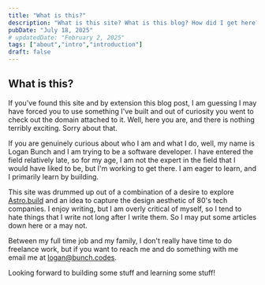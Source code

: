 ```yaml
---
title: "What is this?"
description: "What is this site? What is this blog? How did I get here?"
pubDate: "July 18, 2025"
# updatedDate: "February 2, 2025"
tags: ["about","intro","introduction"]
draft: false
---
```


## What is this?

If you've found this site and by extension this blog post, I am guessing I may have forced you to use something I've built and out of curiosity you went to check out the domain attached to it. Well, here you are, and there is nothing terribly exciting. Sorry about that.

If you are genuinely curious about who I am and what I do, well, my name is Logan Bunch and I am trying to be a software developer. I have entered the field relatively late, so for my age, I am not the expert in the field that I would have liked to be, but I'm working to get there. I am eager to learn, and I primarily learn by building.

This site was drummed up out of a combination of a desire to explore [Astro.build](https://astro.build) and an idea to capture the design aesthetic of 80's tech companies. I enjoy writing, but I am overly critical of myself, so I tend to hate things that I write not long after I write them. So I may put some articles down here or a may not.

Between my full time job and my family, I don't really have time to do freelance work, but if you want to reach me and do something with me email me at [logan@bunch.codes](mailto:logan@bunch.codes).

Looking forward to building some stuff and learning some stuff!
